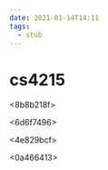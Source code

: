 ```yaml
---
date: 2021-01-14T14:11
tags: 
  - stub
---
```


# cs4215

<8b8b218f>

<6d6f7496>

<4e829bcf>

<a35944f2>

<0a466413>
